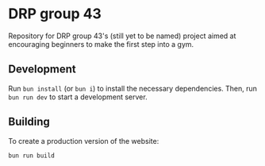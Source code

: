 # DRP group 43

Repository for DRP group 43's (still yet to be named) project aimed at encouraging beginners to make the first step into a gym.

## Development

Run `bun install` (or `bun i`) to install the necessary dependencies. Then, run `bun run dev` to start a development server.

## Building

To create a production version of the website:

```bash
bun run build
```
